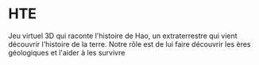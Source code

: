 # HTE
Jeu virtuel 3D qui raconte l'histoire de Hao, un extraterrestre qui vient découvrir l'histoire de la terre. Notre rôle est de lui faire découvrir les ères géologiques et l'aider à les survivre
